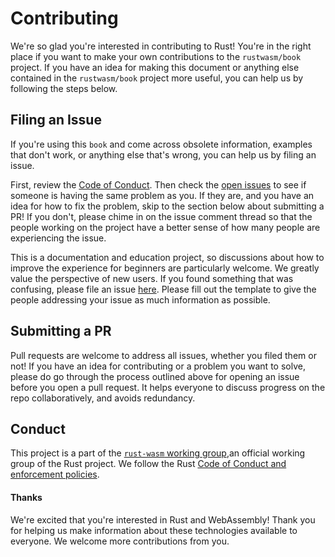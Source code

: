 # Contributing

We're so glad you're interested in contributing to Rust! You're in the right
place if you want to make your own contributions to the `rustwasm/book` project.
If you have an idea for making this document or anything else contained in the 
`rustwasm/book` project more useful, you can help us by following the steps below.

## Filing an Issue

If you're using this `book` and come across obsolete information, examples 
that don't work, or anything else that's wrong, you can help us by filing an issue.

First, review the [Code of Conduct][coc]. Then check the
[open issues][open-issues] to see if someone is having 
the same problem as you. If they are, and you have an idea for how to fix the problem,
skip to the section below about submitting a PR! If you don't, please chime in on the
issue comment thread so that the people working on the project have a better sense of
how many people are experiencing the issue.

This is a documentation and education project, so discussions about how to improve
the experience for beginners are particularly welcome. We greatly value the 
perspective of new users. If you found something that was confusing, please file an issue
[here][new-issues]. Please fill out the template to give the
people addressing your issue as much information as possible.


## Submitting a PR

Pull requests are welcome to address all issues, whether you filed them or not! If
you have an idea for contributing or a problem you want to solve, please do 
go through the process outlined above for opening an issue before you open
a pull request. It helps everyone to discuss progress on the repo collaboratively,
and avoids redundancy.

## Conduct

This project is a part of the [`rust-wasm` working group][rust-wg],an official working 
group of the Rust project. We follow the Rust 
[Code of Conduct and enforcement policies][coc].


#### Thanks

We're excited that you're interested in Rust and WebAssembly! Thank you for 
helping us make information about these technologies available to everyone. We
welcome more contributions from you.

[rust-wg]: https://github.com/rustwasm/team
[coc]: https://github.com/rustwasm/book/blob/master/CODE_OF_CONDUCT.md
[new-issues]: https://github.com/rustwasm/book/issues/new
[open-issues]: https://github.com/rustwasm/book/issues
